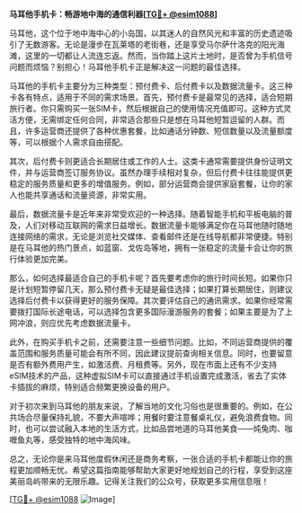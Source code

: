 **马耳他手机卡：畅游地中海的通信利器[[TG💪+ @esim1088](https://t.me/s/esim1088)]**

马耳他，这个位于地中海中心的小岛国，以其迷人的自然风光和丰富的历史遗迹吸引了无数游客。无论是漫步在瓦莱塔的老街巷，还是享受马尔萨什洛克的阳光海滩，这里的一切都让人流连忘返。然而，当你踏上这片土地时，是否曾为手机信号问题而烦恼？别担心！马耳他手机卡正是解决这一问题的最佳选择。

马耳他的手机卡主要分为三种类型：预付费卡、后付费卡以及数据流量卡。这三种卡各有特点，适用于不同的需求场景。首先，预付费卡是最常见的选择，适合短期旅行者。你只需购买一张SIM卡，然后根据自己的使用情况充值即可。这种方式灵活方便，无需绑定任何合同，非常适合那些只是想在马耳他短暂逗留的人群。而且，许多运营商还提供了各种优惠套餐，比如通话分钟数、短信数量以及流量额度等，可以根据个人需求自由搭配。

其次，后付费卡则更适合长期居住或工作的人士。这类卡通常需要提供身份证明文件，并与运营商签订服务协议。虽然办理手续相对复杂，但后付费卡往往能提供更稳定的服务质量和更多的增值服务。例如，部分运营商会提供家庭套餐，让你的家人也能共享通话和流量资源，非常实用。

最后，数据流量卡是近年来非常受欢迎的一种选择。随着智能手机和平板电脑的普及，人们对移动互联网的需求日益增长。数据流量卡能够满足你在马耳他随时随地连接网络的需求，无论是浏览社交媒体、查看邮件还是在线导航都非常便捷。特别是在马耳他的热门景点，如蓝窗、戈佐岛等地，拥有一张稳定的流量卡会让你的旅行体验更加完美。

那么，如何选择最适合自己的手机卡呢？首先要考虑你的旅行时间长短。如果你只是计划短暂停留几天，那么预付费卡无疑是最佳选择；如果打算长期居住，则建议选择后付费卡以获得更好的服务保障。其次要评估自己的通讯需求。如果你经常需要拨打国际长途电话，可以选择包含更多国际漫游服务的套餐；如果主要是为了上网冲浪，则应优先考虑数据流量卡。

此外，在购买手机卡之前，还需要注意一些细节问题。比如，不同运营商提供的覆盖范围和服务质量可能会有所不同，因此建议提前查询相关信息。同时，也要留意是否有额外费用产生，如激活费、月租费等。另外，现在市面上还有不少支持eSIM技术的产品，这种虚拟SIM卡可以直接通过手机设置完成激活，省去了实体卡插拔的麻烦，特别适合频繁更换设备的用户。

对于初次来到马耳他的朋友来说，了解当地的文化习俗也是很重要的。例如，在公共场合尽量保持礼貌，不要大声喧哗；用餐时要注意餐桌礼仪，避免浪费食物。同时，也可以尝试融入本地的生活方式，比如品尝地道的马耳他美食——炖兔肉、咖喱鱼丸等，感受独特的地中海风味。

总之，无论你是来马耳他度假休闲还是商务考察，一张合适的手机卡都能让你的旅程更加顺畅无忧。希望这篇指南能够帮助大家更好地规划自己的行程，享受到这座美丽岛屿带来的无限乐趣。记得关注我们的公众号，获取更多实用信息哦！

[[TG💪+ @esim1088](https://t.me/s/esim1088) ![Image](https://i.postimg.cc/4NQfJmqS/Snipaste-2025-05-13-00-14-12.png)]
